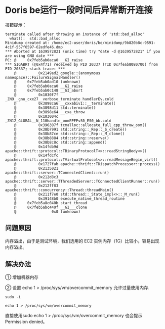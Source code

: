 <!--
 * @Date: 2021-12-16 09:00:13
 * @LastEditors: lzj
 * @LastEditTime: 2021-12-16 09:39:21
 * @FilePath: \qianduan.shop\data\blogs\31.md
-->
# Doris be运行一段时间后异常断开连接

报错提示：

```
terminate called after throwing an instance of 'std::bad_alloc'
  what():  std::bad_alloc
Minidump created at: /home/ec2-user/doris/be/minidump/9b820b8c-9591-4c1f-557f0597-62edfe46.dmp
*** Aborted at 1639572821 (unix time) try "date -d @1639572821" if you are using GNU date ***
PC: @     0x7feb5ab0aca0 __GI_raise
*** SIGABRT (@0x4f71) received by PID 20337 (TID 0x7feab8080700) from PID 20337; stack trace: ***
    @          0x2149ad2 google::(anonymous namespace)::FailureSignalHandler()
    @     0x7feb5ab0ad10 (unknown)
    @     0x7feb5ab0aca0 __GI_raise
    @     0x7feb5ab0c148 __GI_abort
    @          0x1030f7f _ZN9__gnu_cxx27__verbose_terminate_handlerEv.cold
    @          0x3898ca6 __cxxabiv1::__terminate()
    @          0x3898d11 std::terminate()
    @          0x3898e64 __cxa_throw
    @          0x103004c _ZN12_GLOBAL__N_110handle_oomEPFPvS0_ES0_bb.cold
    @          0x396307f tcmalloc::allocate_full_cpp_throw_oom()
    @          0x38b7991 std::string::_Rep::_S_create()
    @          0x38b87ce std::string::_Rep::_M_clone()
    @          0x38b8884 std::string::reserve()
    @          0x38b8c8c std::string::append()
    @          0x14fdb9d apache::thrift::protocol::TBinaryProtocolT<>::readStringBody<>()
    @          0x14fdcfc apache::thrift::protocol::TVirtualProtocol<>::readMessageBegin_virt()
    @          0x1727fab apache::thrift::TDispatchProcessor::process()
    @          0x2135021 apache::thrift::server::TConnectedClient::run()
    @          0x212d8c3 apache::thrift::server::TThreadedServer::TConnectedClientRunner::run()
    @          0x212ff83 apache::thrift::concurrency::Thread::threadMain()
    @          0x211f7e0 std::thread::_State_impl<>::_M_run()
    @          0x39148b0 execute_native_thread_routine
    @     0x7feb5a8c040b start_thread
    @     0x7feb5abc440f __GI___clone
    @                0x0 (unknown)

```

## 问题原因

内存溢出，由于是测试环境，我们选用的 EC2 实例内存（1G）比较小，容易出现内存溢出。

## 解决办法

① 增加机器内存

② 设置 echo 1 > /proc/sys/vm/overcommit_memory 允许过量使用内存.

```
sudo -i

echo 1 > /proc/sys/vm/overcommit_memory

```

直接使用sudo echo 1 > /proc/sys/vm/overcommit_memory 也会提示 Permission denied。